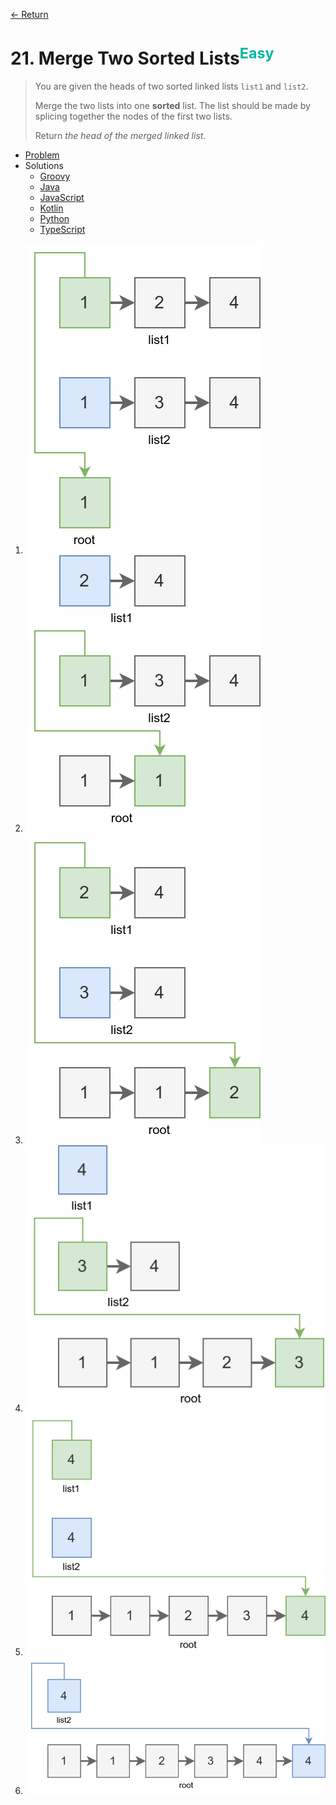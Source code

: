 [&larr; Return](https://hanggrian.github.io/grind-leetcode/)

# 21. Merge Two Sorted Lists<sup style="color: rgb(0, 184, 163);">Easy</sup>

> You are given the heads of two sorted linked lists `list1` and `list2`.
>
> Merge the two lists into one **sorted** list. The list should be made by
  splicing together the nodes of the first two lists.
>
> Return *the head of the merged linked list.*

- [Problem](https://leetcode.com/problems/merge-two-sorted-lists/)
- Solutions
  - [Groovy](https://github.com/hanggrian/grind-leetcode/blob/main/groovy/src/main/groovy/problems1_100/MergeTwoSortedLists.groovy)
  - [Java](https://github.com/hanggrian/grind-leetcode/blob/main/java/src/main/java/problems1_100/MergeTwoSortedLists.java)
  - [JavaScript](https://github.com/hanggrian/grind-leetcode/blob/main/javascript/src/problems1_100/merge-two-sorted-lists.js)
  - [Kotlin](https://github.com/hanggrian/grind-leetcode/blob/main/kotlin/src/main/kotlin/problems1_100/MergeTwoSortedLists.kt)
  - [Python](https://github.com/hanggrian/grind-leetcode/blob/main/python/src/problems1_100/merge_two_sorted_lists.py)
  - [TypeScript](https://github.com/hanggrian/grind-leetcode/blob/main/typescript/src/problems1_100/merge-two-sorted-lists.ts)

1.  ![](https://github.com/hanggrian/grind-leetcode/raw/assets/problems1_100/merge-two-sorted-lists1.svg)
1.  ![](https://github.com/hanggrian/grind-leetcode/raw/assets/problems1_100/merge-two-sorted-lists2.svg)
1.  ![](https://github.com/hanggrian/grind-leetcode/raw/assets/problems1_100/merge-two-sorted-lists3.svg)
1.  ![](https://github.com/hanggrian/grind-leetcode/raw/assets/problems1_100/merge-two-sorted-lists4.svg)
1.  ![](https://github.com/hanggrian/grind-leetcode/raw/assets/problems1_100/merge-two-sorted-lists5.svg)
1.  ![](https://github.com/hanggrian/grind-leetcode/raw/assets/problems1_100/merge-two-sorted-lists6.svg)
